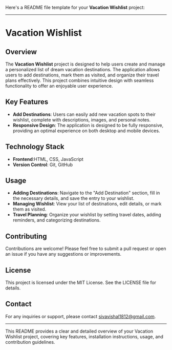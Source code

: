 Here's a README file template for your **Vacation Wishlist** project:

---

# Vacation Wishlist

## Overview

The **Vacation Wishlist** project is designed to help users create and manage a personalized list of dream vacation destinations. The application allows users to add destinations, mark them as visited, and organize their travel plans effectively. This project combines intuitive design with seamless functionality to offer an enjoyable user experience.

## Key Features

- **Add Destinations**: Users can easily add new vacation spots to their wishlist, complete with descriptions, images, and personal notes.
- **Responsive Design**: The application is designed to be fully responsive, providing an optimal experience on both desktop and mobile devices.


## Technology Stack

- **Frontend**:HTML, CSS, JavaScript
- **Version Control**: Git, GitHub

## Usage

- **Adding Destinations**: Navigate to the "Add Destination" section, fill in the necessary details, and save the entry to your wishlist.
- **Managing Wishlist**: View your list of destinations, edit details, or mark them as visited.
- **Travel Planning**: Organize your wishlist by setting travel dates, adding reminders, and categorizing destinations.

## Contributing

Contributions are welcome! Please feel free to submit a pull request or open an issue if you have any suggestions or improvements.

## License

This project is licensed under the MIT License. See the LICENSE file for details.

## Contact

For any inquiries or support, please contact [sivavishal1812@gmail.com](mailto:sivavishal1812@gmail.com]).

---

This README provides a clear and detailed overview of your Vacation Wishlist project, covering key features, installation instructions, usage, and contribution guidelines.
